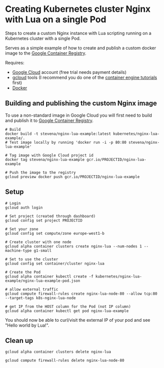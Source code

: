 # Creating Kubernetes cluster Nginx with Lua on a single Pod

Steps to create a custom Nginx instance with Lua scripting running on a Kubernetes cluster with a single Pod.

Serves as a simple example of how to create and publish a custom docker image to the [Google Container Registry](https://cloud.google.com/tools/container-registry/).

Requires:
* [Google Cloud](https://cloud.google.com/) account (free trial needs payment details)
* [gcloud](https://cloud.google.com/container-engine/docs/before-you-begin#install_the_gcloud_command_line_interface) tools (I recommend you do one of the [container engine tutorials](https://cloud.google.com/container-engine/docs/tutorials/hello-wordpress) first)
* [Docker](https://www.docker.com/)

## Building and publishing the custom Nginx image

To use a non-standard image in Google Cloud you will first need to build and publish it to [Google Container Registry](https://cloud.google.com/tools/container-registry/).

```
# Build
docker build -t stevena/nginx-lua-example:latest kubernetes/nginx-lua-example/.
# Test image locally by running 'docker run -i -p 80:80 stevena/nginx-lua-example'

# Tag image with Google Cloud project id
docker tag stevena/nginx-lua-example gcr.io/PROJECTID/nginx-lua-example

# Push the image to the registry
gcloud preview docker push gcr.io/PROJECTID/nginx-lua-example
```

## Setup

```
# Login
gcloud auth login

# Set project (created through dashboard)
gcloud config set project PROJECTID

# Set your zone
gcloud config set compute/zone europe-west1-b

# Create cluster with one node
gcloud alpha container clusters create nginx-lua --num-nodes 1 --machine-type g1-small

# Set to use the cluster
gcloud config set container/cluster nginx-lua

# Create the Pod
gcloud alpha container kubectl create -f kubernetes/nginx-lua-example/nginx-lua-example-pod.json

# allow external traffic
gcloud compute firewall-rules create nginx-lua-node-80 --allow tcp:80 --target-tags k8s-nginx-lua-node

# get IP from the HOST column for the Pod (not IP column)
gcloud alpha container kubectl get pod nginx-lua-example
```

You should now be able to curl/visit the external IP of your pod and see "Hello world by Lua!".

## Clean up

```
gcloud alpha container clusters delete nginx-lua

gcloud compute firewall-rules delete nginx-lua-node-80
```
